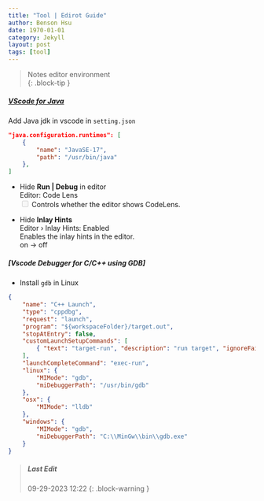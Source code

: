 ```yaml
---
title: "Tool | Edirot Guide"
author: Benson Hsu
date: 1970-01-01
category: Jekyll
layout: post
tags: [tool]
---
```


> Notes editor environment  
{: .block-tip }

##### [VScode for Java]

Add Java jdk in vscode in `setting.json`
```json
"java.configuration.runtimes": [
    {
        "name": "JavaSE-17",
        "path": "/usr/bin/java"
    },
]
```

-   Hide **Run | Debug** in editor  
Editor: Code Lens  
<input type="checkbox" disabled /> Controls whether the editor shows CodeLens.  

-   Hide **Inlay Hints**  
Editor › Inlay Hints: Enabled  
Enables the inlay hints in the editor.  
on -> off

##### [Vscode Debugger for C/C++ using GDB]

-   Install `gdb` in Linux

```json
{
    "name": "C++ Launch",
    "type": "cppdbg",
    "request": "launch",
    "program": "${workspaceFolder}/target.out",
    "stopAtEntry": false,
    "customLaunchSetupCommands": [
        { "text": "target-run", "description": "run target", "ignoreFailures": false }
    ],
    "launchCompleteCommand": "exec-run",
    "linux": {
        "MIMode": "gdb",
        "miDebuggerPath": "/usr/bin/gdb"
    },
    "osx": {
        "MIMode": "lldb"
    },
    "windows": {
        "MIMode": "gdb",
        "miDebuggerPath": "C:\\MinGw\\bin\\gdb.exe"
    }
}
```

> ##### Last Edit
> 09-29-2023 12:22
{: .block-warning }

[VScode for Java]: https://code.visualstudio.com/docs/java/java-tutorial